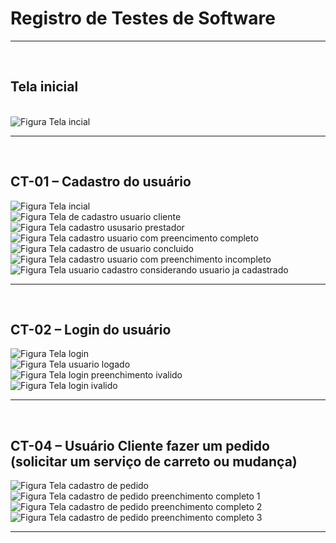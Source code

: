 # Registro de Testes de Software
<hr />
<br>

## Tela inicial
<br>
<img src="img/tela-inicial.jpg" alt="Figura Tela incial">
<hr />
<br>

## CT-01 – Cadastro do usuário
<img src="img/tela-cadastro-usuario.jpg" alt="Figura Tela incial">
<br>
<img src="img/tela-cadastro-usuario-cliente.jpg" alt="Figura Tela de cadastro usuario cliente">
<br>
<img src="img/tela-cadastro-usuario-prestador.jpg" alt="Figura Tela cadastro ususario prestador">
<br>
<img src="img/tela-cadastro-usuario-preenchido.jpg" alt="Figura Tela cadastro usuario com preencimento completo">
<br>
<img src="img/tela-cadastro-usuario-concluido.jpg" alt="Figura Tela cadastro de usuario concluido">
<br>
<img src="img/tela-cadastro-usuario-preenchimento-incompleto.jpg" alt="Figura Tela cadastro usuario com preenchimento incompleto">
<br>
<img src="img/tela-cadastro-usuario-ja-cadastrado.jpg" alt="Figura Tela usuario cadastro considerando usuario ja cadastrado">
<hr />
<br>

## CT-02 – Login do usuário
<img src="img/tela-login.jpg" alt="Figura Tela login">
<br>
<img src="img/tela-logado.jpg" alt="Figura Tela usuario logado">
<br>
<img src="img/tela-login-invalido1.jpg" alt="Figura Tela login preenchimento ivalido">
<br>
<img src="img/tela-login-invalido2.jpg" alt="Figura Tela login ivalido">
<hr />
<br>

## CT-04 – Usuário Cliente fazer um pedido (solicitar um serviço de carreto ou mudança)
<img src="img/tela-cadastro-pedido.jpg" alt="Figura Tela cadastro de pedido">
<br>
<img src="img/tela-cadastro-pedido-preenchimento-completo1.jpg" alt="Figura Tela cadastro de pedido preenchimento completo 1">
<br>
<img src="img/tela-cadastro-pedido-preenchimento-completo2.jpg" alt="Figura Tela cadastro de pedido preenchimento completo 2">
<br>
<img src="img/tela-cadastro-pedido-preenchimento-completo3.jpg" alt="Figura Tela cadastro de pedido preenchimento completo 3">
<hr />
<br>
